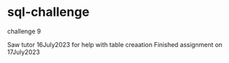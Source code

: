 # sql-challenge
challenge 9

Saw tutor 16July2023 for help with table creaation
Finished assignment on 17July2023
